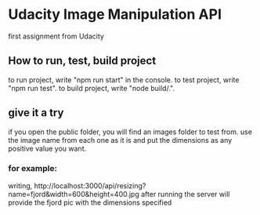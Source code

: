# Udacity Image Manipulation API
first assignment from Udacity

## How to run, test, build project
to run project, write "npm run start" in the console.
to test project, write "npm run test".
to build project, write "node build/.".

## give it a try
if you open the public folder, you will find an images folder to test from. use the image name from each one as it is and put the dimensions as any positive value you want.
### for example:
writing,
http://localhost:3000/api/resizing?name=fjord&width=600&height=400.jpg
after running the server will provide the fjord pic with the dimensions specified

